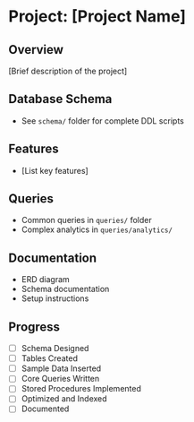 # Project: [Project Name]

## Overview
[Brief description of the project]

## Database Schema
- See `schema/` folder for complete DDL scripts

## Features
- [List key features]

## Queries
- Common queries in `queries/` folder
- Complex analytics in `queries/analytics/`

## Documentation
- ERD diagram
- Schema documentation
- Setup instructions

## Progress
- [ ] Schema Designed
- [ ] Tables Created
- [ ] Sample Data Inserted
- [ ] Core Queries Written
- [ ] Stored Procedures Implemented
- [ ] Optimized and Indexed
- [ ] Documented
